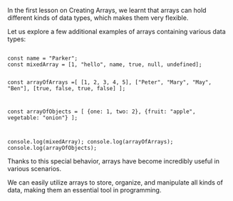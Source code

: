In the first lesson on Creating Arrays,
we learnt that arrays can hold different
kinds of data types,
which makes them  very flexible.

Let us explore a few additional
examples of arrays containing various
data types:

<codeblock language="javascript" type="lesson">
<code>
const name = "Parker";
const mixedArray = [1, "hello", name, true, null, undefined];

const arrayOfArrays =[
  [1, 2, 3, 4, 5],
  ["Peter", "Mary", "May", "Ben"],
  [true, false, true, false]
];

const arrayOfObjects = [
  {one: 1, two: 2},
  {fruit: "apple", vegetable: "onion"}
];

console.log(mixedArray);
console.log(arrayOfArrays);
console.log(arrayOfObjects);
</code>
</codeblock>

Thanks to this special behavior,
arrays have become incredibly useful in
various scenarios.

We can easily utilize arrays to store,
organize,
and
manipulate all kinds of data, making them
an essential tool in programming.
